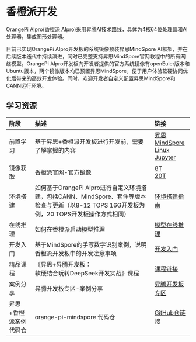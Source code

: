 # 香橙派开发

[OrangePi AIpro(香橙派 AIpro)](http://www.orangepi.cn/index.html)采用昇腾AI技术路线，具体为4核64位处理器和AI处理器，集成图形处理器。

目前已实现OrangePi AIpro开发板的系统镜像预装昇思MindSpore AI框架，并在后续版本迭代中持续演进，同时已完整支持昇思MindSpore官网教程中的所有网络模型。OrangePi AIpro开发板向开发者提供的官方系统镜像有openEuler版本和Ubuntu版本，两个镜像版本均已预置昇思MindSpore，便于用户体验软硬协同优化后带来的高效开发体验。同时，欢迎开发者自定义配置昇思MindSpore和CANN运行环境。

## 学习资源

| 阶段 | 描述 | 链接 |
| :----- |:----- |:----- |
| 前置学习 | 基于昇思+香橙派开发板进行开发前，需要了解掌握的内容 | [昇思MindSpore](https://www.mindspore.cn/)</br>[Linux](https://www.runoob.com/linux/linux-tutorial.html)</br>[Jupyter](https://jupyter.org/documentation) |
| 镜像获取 | 香橙派官网-官方镜像 | [8T](http://www.orangepi.cn/html/hardWare/computerAndMicrocontrollers/service-and-support/Orange-Pi-AIpro.html)</br>[20T](http://www.orangepi.cn/html/hardWare/computerAndMicrocontrollers/details/Orange-Pi-AIpro(20T).html) |
| 环境搭建 | 如何基于OrangePi AIpro进行自定义环境搭建，包括CANN、MindSpore、套件等版本检查与更新（以8-12 TOPS 16G开发板为例，20 TOPS开发板操作方式相同） | [环境搭建指南](https://www.mindspore.cn/tutorials/zh-CN/master/orange_pi/environment_setup.html) |
| 在线推理 | 如何在香橙派启动模型推理 | [模型在线推理](https://www.mindspore.cn/tutorials/zh-CN/master/orange_pi/model_infer.html) |
| 开发入门 | 基于MindSpore的手写数字识别案例，说明香橙派开发板中的开发注意事项 | [开发入门](https://www.mindspore.cn/tutorials/zh-CN/master/orange_pi/dev_start.html) |
| 精品课程 | 《昇思+昇腾开发板：</br> 软硬结合玩转DeepSeek开发实战》课程  | [课程链接](https://www.hiascend.com/developer/courses/detail/1925362775376744449) |
| 案例分享 | 昇腾开发板专区-案例分享 | [昇腾开发板专区](https://www.hiascend.com/developer/devboard) |
| 昇思+香橙派案例代码仓 | orange-pi-mindspore 代码仓 | [GitHub仓链接](https://github.com/mindspore-courses/orange-pi-mindspore) |
